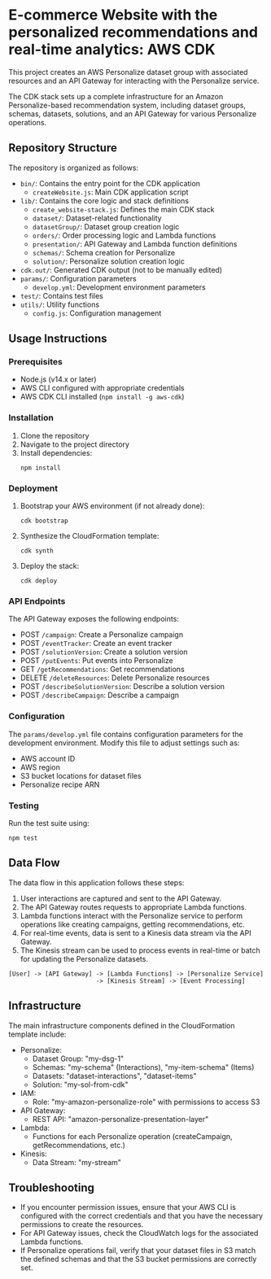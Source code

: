 # E-commerce Website with the personalized recommendations and real-time analytics: AWS CDK

This project creates an AWS Personalize dataset group with associated resources and an API Gateway for interacting with the Personalize service.

The CDK stack sets up a complete infrastructure for an Amazon Personalize-based recommendation system, including dataset groups, schemas, datasets, solutions, and an API Gateway for various Personalize operations.

## Repository Structure

The repository is organized as follows:

- `bin/`: Contains the entry point for the CDK application
  - `createWebsite.js`: Main CDK application script
- `lib/`: Contains the core logic and stack definitions
  - `create_website-stack.js`: Defines the main CDK stack
  - `dataset/`: Dataset-related functionality
  - `datasetGroup/`: Dataset group creation logic
  - `orders/`: Order processing logic and Lambda functions
  - `presentation/`: API Gateway and Lambda function definitions
  - `schemas/`: Schema creation for Personalize
  - `solution/`: Personalize solution creation logic
- `cdk.out/`: Generated CDK output (not to be manually edited)
- `params/`: Configuration parameters
  - `develop.yml`: Development environment parameters
- `test/`: Contains test files
- `utils/`: Utility functions
  - `config.js`: Configuration management

## Usage Instructions

### Prerequisites

- Node.js (v14.x or later)
- AWS CLI configured with appropriate credentials
- AWS CDK CLI installed (`npm install -g aws-cdk`)

### Installation

1. Clone the repository
2. Navigate to the project directory
3. Install dependencies:
   ```
   npm install
   ```

### Deployment

1. Bootstrap your AWS environment (if not already done):
   ```
   cdk bootstrap
   ```

2. Synthesize the CloudFormation template:
   ```
   cdk synth
   ```

3. Deploy the stack:
   ```
   cdk deploy
   ```

### API Endpoints

The API Gateway exposes the following endpoints:

- POST `/campaign`: Create a Personalize campaign
- POST `/eventTracker`: Create an event tracker
- POST `/solutionVersion`: Create a solution version
- POST `/putEvents`: Put events into Personalize
- GET `/getRecommendations`: Get recommendations
- DELETE `/deleteResources`: Delete Personalize resources
- POST `/describeSolutionVersion`: Describe a solution version
- POST `/describeCampaign`: Describe a campaign

### Configuration

The `params/develop.yml` file contains configuration parameters for the development environment. Modify this file to adjust settings such as:

- AWS account ID
- AWS region
- S3 bucket locations for dataset files
- Personalize recipe ARN

### Testing

Run the test suite using:

```
npm test
```

## Data Flow

The data flow in this application follows these steps:

1. User interactions are captured and sent to the API Gateway.
2. The API Gateway routes requests to appropriate Lambda functions.
3. Lambda functions interact with the Personalize service to perform operations like creating campaigns, getting recommendations, etc.
4. For real-time events, data is sent to a Kinesis data stream via the API Gateway.
5. The Kinesis stream can be used to process events in real-time or batch for updating the Personalize datasets.

```
[User] -> [API Gateway] -> [Lambda Functions] -> [Personalize Service]
                        -> [Kinesis Stream] -> [Event Processing]
```

## Infrastructure

The main infrastructure components defined in the CloudFormation template include:

- Personalize:
  - Dataset Group: "my-dsg-1"
  - Schemas: "my-schema" (Interactions), "my-item-schema" (Items)
  - Datasets: "dataset-interactions", "dataset-items"
  - Solution: "my-sol-from-cdk"
- IAM:
  - Role: "my-amazon-personalize-role" with permissions to access S3
- API Gateway:
  - REST API: "amazon-personalize-presentation-layer"
- Lambda:
  - Functions for each Personalize operation (createCampaign, getRecommendations, etc.)
- Kinesis:
  - Data Stream: "my-stream"

## Troubleshooting

- If you encounter permission issues, ensure that your AWS CLI is configured with the correct credentials and that you have the necessary permissions to create the resources.
- For API Gateway issues, check the CloudWatch logs for the associated Lambda functions.
- If Personalize operations fail, verify that your dataset files in S3 match the defined schemas and that the S3 bucket permissions are correctly set.